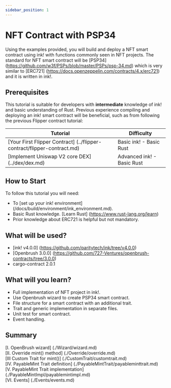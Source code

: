 ```yaml
---
sidebar_position: 1
---
```


# NFT Contract with PSP34

Using the examples provided, you will build and deploy a NFT smart contract  using ink! with functions commonly seen in NFT projects.
The standard for NFT smart contract will be [PSP34] (https://github.com/w3f/PSPs/blob/master/PSPs/psp-34.md) which is very similar to [ERC721] (https://docs.openzeppelin.com/contracts/4.x/erc721) and it is written in ink!.
## Prerequisites
This tutorial is suitable for developers with **intermediate** knowledge of ink! and basic understanding of Rust. Previous experience compiling and deploying an ink! smart contract will be beneficial, such as from following the previous Flipper contract tutorial:

| Tutorial                                                                   | Difficulty                     |
|----------------------------------------------------------------------------|--------------------------------|
| [Your First Flipper Contract] (../flipper-contract/flipper-contract.md)              | Basic ink! -  Basic Rust       | 
| [Implement Uniswap V2 core DEX] (../dex/dex.md) | Advanced ink! - Basic Rust |         

## How to Start
To follow this tutorial you will need:
- To [set up your ink! environment] (/docs/build/environment/ink_environment.md).
- Basic Rust knowledge. [Learn Rust] (https://www.rust-lang.org/learn)
- Prior knowledge about ERC721 is helpful but not mandatory.

## What will be used?
- [ink! v4.0.0] (https://github.com/paritytech/ink/tree/v4.0.0)   
- [Openbrush 3.0.0] (https://github.com/727-Ventures/openbrush-contracts/tree/3.0.0)
- cargo-contract 2.0.1

## What will you learn?
- Full implementation of NFT project in ink!.
- Use Openbrush wizard to create PSP34 smart contract.
- File structure for a smart contract with an additional trait.
- Trait and generic implementation in separate files.
- Unit test for smart contract.
- Event handling.

## Summary
[I. OpenBrush wizard] (./Wizard/wizard.md)   
[II. Override mint() method] (./Override/override.md)   
[III Custom Trait for mint()] (./CustomTrait/customtrait.md)   
[IV. PayableMint Trait definition] (./PayableMintTrait/payableminttrait.md)   
[V. PayableMint Trait implementation] (./PayableMintImpl/payablemintimpl.md)   
[VI. Events] (./Events/events.md)